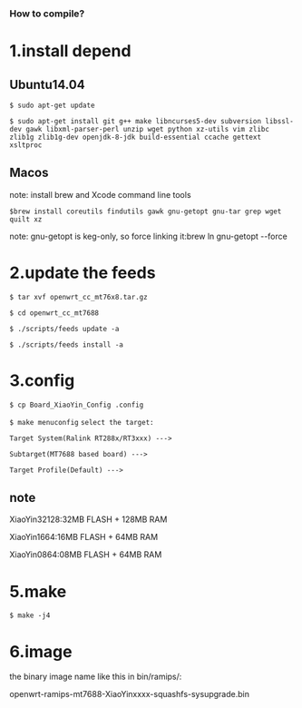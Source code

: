 ### How to compile?
# 1.install depend
## Ubuntu14.04
`$ sudo apt-get update`

`$ sudo apt-get install git g++ make libncurses5-dev subversion libssl-dev gawk libxml-parser-perl unzip wget python xz-utils vim zlibc zlib1g zlib1g-dev openjdk-8-jdk build-essential ccache gettext xsltproc` 

## Macos
note: install brew and Xcode command line tools

`$brew install coreutils findutils gawk gnu-getopt gnu-tar grep wget quilt xz`

note: gnu-getopt is keg-only, so force linking it:brew ln gnu-getopt --force

# 2.update the feeds

`$ tar xvf openwrt_cc_mt76x8.tar.gz`

`$ cd openwrt_cc_mt7688`

`$ ./scripts/feeds update -a`

`$ ./scripts/feeds install -a`

# 3.config

`$ cp Board_XiaoYin_Config .config`

`$ make menuconfig`
`select the target:`

`Target System(Ralink RT288x/RT3xxx) --->`

`Subtarget(MT7688 based board) --->`

`Target Profile(Default) --->`

## note
XiaoYin32128:32MB FLASH + 128MB RAM

XiaoYin1664:16MB FLASH + 64MB RAM

XiaoYin0864:08MB FLASH + 64MB RAM

# 5.make
`$ make -j4`

# 6.image
the binary image name like this in bin/ramips/:

 openwrt-ramips-mt7688-XiaoYinxxxx-squashfs-sysupgrade.bin